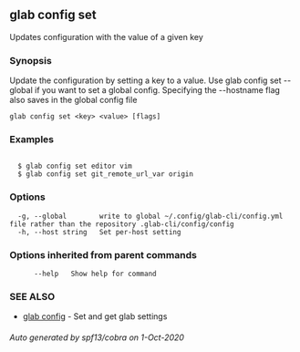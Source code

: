 ## glab config set

Updates configuration with the value of a given key

### Synopsis

Update the configuration by setting a key to a value.
Use glab config set --global if you want to set a global config. 
Specifying the --hostname flag also saves in the global config file


```
glab config set <key> <value> [flags]
```

### Examples

```

  $ glab config set editor vim
  $ glab config set git_remote_url_var origin

```

### Options

```
  -g, --global        write to global ~/.config/glab-cli/config.yml file rather than the repository .glab-cli/config/config
  -h, --host string   Set per-host setting
```

### Options inherited from parent commands

```
      --help   Show help for command
```

### SEE ALSO

* [glab config](glab_config.md)	 - Set and get glab settings

###### Auto generated by spf13/cobra on 1-Oct-2020
